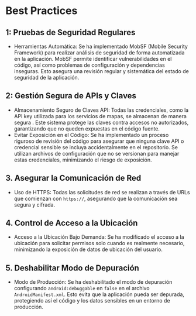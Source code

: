 # Best Practices

## 1: Pruebas de Seguridad Regulares
- Herramientas Automática: Se ha implementado MobSF (Mobile Security Framework) para realizar análisis de seguridad de forma automatizada en la aplicación. MobSF permite identificar vulnerabilidades en el código, así como problemas de configuración y dependencias inseguras. Esto asegura una revisión regular y sistemática del estado de seguridad de la aplicación.
  
## 2: Gestión Segura de APIs y Claves
- Almacenamiento Seguro de Claves API: Todas las credenciales, como la API key utilizada para los servicios de mapas, se almacenan de manera segura . Este sistema protege las claves contra accesos no autorizados, garantizando que no queden expuestas en el código fuente.
- Evitar Exposición en el Código: Se ha implementado un proceso riguroso de revisión del código para asegurar que ninguna clave API o credencial sensible se incluya accidentalmente en el repositorio. Se utilizan archivos de configuración que no se versionan para manejar estas credenciales, minimizando el riesgo de exposición.

## 3. Asegurar la Comunicación de Red
- Uso de HTTPS: Todas las solicitudes de red se realizan a través de URLs que comienzan con `https://`, asegurando que la comunicación sea segura y cifrada.

## 4. Control de Acceso a la Ubicación
- Acceso a la Ubicación Bajo Demanda: Se ha modificado el acceso a la ubicación para solicitar permisos solo cuando es realmente necesario, minimizando la exposición de datos de ubicación del usuario.

## 5. Deshabilitar Modo de Depuración
- Modo de Producción: Se ha deshabilitado el modo de depuración configurando `android:debuggable` en `false` en el archivo `AndroidManifest.xml`. Esto evita que la aplicación pueda ser depurada, protegiendo así el código y los datos sensibles en un entorno de producción.
